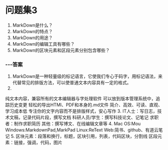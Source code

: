 # 问题集3

1. MarkDown是什么？
2. MarkDown的特点？
3. MarkDown的用途？
4. MarkDown的编辑工具有哪些？
5. MarkDown的区块元素和区段元素分别包含哪些？

### ---答案
1. MarkDown是一种轻量级的标记语言，它使我们专心于码字，用标记语法，来代替常见的排版方法，可以使普通文本内容具有一定的格式。
2. 
纯文本内容，兼容所有的文本编辑器与字处理软件
可以放到版本管理系统中，追踪历史变更
轻松的导出HTMl、PDF和本身的.md文件
简介、高效、可读、直观、学习成本低
专注你的文字内容而不是排版样式，安心写作
3. 
IT人士：写日志，技术文稿，记录代码片段，撰写文档
科研人员/学生：撰写科技论文、记笔记
求职者：制作求职简历
其他：撰写博文、在线编辑文章等
4. 
Mac OS:Mou
Windows:MarkdownPad,MarkPad
Linux:ReText
Web:简书、github、有道云笔记
5. 区块元素：段落和换行，标题，区块引用，列表，代码区块，分割线
区段元素：链接，强调，代码，图片
